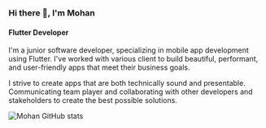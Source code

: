 ### Hi there 👋, I'm Mohan

#### Flutter Developer
I'm a junior software developer, specializing in mobile app development using Flutter. I've worked with various client to build beautiful, performant, and user-friendly apps that meet their business goals.

I strive to create apps that are both technically sound and presentable. Communicating team player and collaborating with other developers and stakeholders to create the best possible solutions. 



![Mohan GitHub stats](https://github-readme-stats.vercel.app/api?username=mkdevss&hide=contribs,prs)

